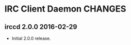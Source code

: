 IRC Client Daemon CHANGES
=========================

irccd 2.0.0 2016-02-29
----------------------

  - Initial 2.0.0 release.
